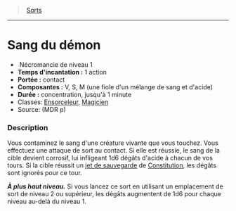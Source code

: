 ﻿---
!SpellItem
Family: SpellHD
Name: Sang du démon
Type: Nécromancie
Level: 1
CastingTime: 1 action
Range: contact
Components: V, S, M (une fiole d'un mélange de sang et d'acide)
Duration: concentration, jusqu'à 1 minute
Classes: '[Ensorceleur](hd_sorcerer.md), [Magicien](hd_wizard.md)'
Source: (MDR p)
Id: spells_hd.md#sang-du-démon
ParentLink: spells_hd.md#sorts
ParentName: Sorts
NameLevel: 1
Attributes:
  Name: Sang du démon
  Markdown: >+
    # <!--Name-->Sang du démon<!--/Name-->


    -  <!--Type-->Nécromancie<!--/Type--> de niveau <!--Level-->1<!--/Level-->

    - **Temps d'incantation :** <!--CastingTime-->1 action<!--/CastingTime-->

    - **Portée :** <!--Range-->contact<!--/Range-->

    - **Composantes :** <!--Components-->V, S, M (une fiole d'un mélange de sang et d'acide)<!--/Components-->

    - **Durée :** <!--Duration-->concentration, jusqu'à 1 minute<!--/Duration-->

    - Classes: <!--Classes-->[Ensorceleur](hd_sorcerer.md), [Magicien](hd_wizard.md)<!--/Classes-->

    - Source: <!--Source-->(MDR p)<!--/Source-->


    ### Description


    Vous contaminez le sang d'une créature vivante que vous touchez. Vous effectuez une attaque de sort au contact. Si elle est réussie, le sang de la cible devient corrosif, lui infligeant 1d6 dégâts d'acide à chacun de vos tours. Si la cible réussit un [jet de sauvegarde](hd_abilities_jets_de_sauvegarde.md) de [Constitution](hd_abilities_constitution.md), les dégâts sont ignorés pour ce tour.


    **_À plus haut niveau._** Si vous lancez ce sort en utilisant un emplacement de sort de niveau 2 ou supérieur, les dégâts augmentent de 1d6 pour chaque niveau au-delà du niveau 1.

  Type: Nécromancie
  Level: 1
  CastingTime: 1 action
  Range: contact
  Components: V, S, M (une fiole d'un mélange de sang et d'acide)
  Duration: concentration, jusqu'à 1 minute
  Classes: '[Ensorceleur](hd_sorcerer.md), [Magicien](hd_wizard.md)'
  Source: (MDR p)
AttributesDictionary: >+
  Name: Sang du démon

  Markdown: >+

    # <!--Name-->Sang du démon<!--/Name-->





    -  <!--Type-->Nécromancie<!--/Type--> de niveau <!--Level-->1<!--/Level-->



    - **Temps d'incantation :** <!--CastingTime-->1 action<!--/CastingTime-->



    - **Portée :** <!--Range-->contact<!--/Range-->



    - **Composantes :** <!--Components-->V, S, M (une fiole d'un mélange de sang et d'acide)<!--/Components-->



    - **Durée :** <!--Duration-->concentration, jusqu'à 1 minute<!--/Duration-->



    - Classes: <!--Classes-->[Ensorceleur](hd_sorcerer.md), [Magicien](hd_wizard.md)<!--/Classes-->



    - Source: <!--Source-->(MDR p)<!--/Source-->





    ### Description





    Vous contaminez le sang d'une créature vivante que vous touchez. Vous effectuez une attaque de sort au contact. Si elle est réussie, le sang de la cible devient corrosif, lui infligeant 1d6 dégâts d'acide à chacun de vos tours. Si la cible réussit un [jet de sauvegarde](hd_abilities_jets_de_sauvegarde.md) de [Constitution](hd_abilities_constitution.md), les dégâts sont ignorés pour ce tour.





    **_À plus haut niveau._** Si vous lancez ce sort en utilisant un emplacement de sort de niveau 2 ou supérieur, les dégâts augmentent de 1d6 pour chaque niveau au-delà du niveau 1.



  Type: Nécromancie

  Level: 1

  CastingTime: 1 action

  Range: contact

  Components: V, S, M (une fiole d'un mélange de sang et d'acide)

  Duration: concentration, jusqu'à 1 minute

  Classes: '[Ensorceleur](hd_sorcerer.md), [Magicien](hd_wizard.md)'

  Source: (MDR p)

---
> [Sorts](hd_spells.md)

---

# Sang du démon

-  Nécromancie de niveau 1
- **Temps d'incantation :** 1 action
- **Portée :** contact
- **Composantes :** V, S, M (une fiole d'un mélange de sang et d'acide)
- **Durée :** concentration, jusqu'à 1 minute
- Classes: [Ensorceleur](hd_sorcerer.md), [Magicien](hd_wizard.md)
- Source: (MDR p)

### Description

Vous contaminez le sang d'une créature vivante que vous touchez. Vous effectuez une attaque de sort au contact. Si elle est réussie, le sang de la cible devient corrosif, lui infligeant 1d6 dégâts d'acide à chacun de vos tours. Si la cible réussit un [jet de sauvegarde](hd_abilities_jets_de_sauvegarde.md) de [Constitution](hd_abilities_constitution.md), les dégâts sont ignorés pour ce tour.

**_À plus haut niveau._** Si vous lancez ce sort en utilisant un emplacement de sort de niveau 2 ou supérieur, les dégâts augmentent de 1d6 pour chaque niveau au-delà du niveau 1.

